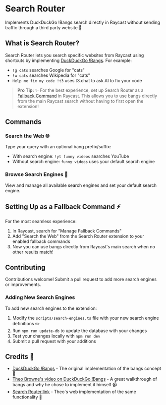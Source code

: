 # Search Router

Implements DuckDuckGo !Bangs search directly in Raycast without sending traffic through a third party website 🔐

## What is Search Router?

Search Router lets you search specific websites from Raycast using shortcuts by implementing [DuckDuckGo !Bangs](https://duckduckgo.com/bangs). For example:

- `!g cats` searches Google for "cats"
- `!w cats` searches Wikipedia for "cats"
- `Help me fix my code !t3` uses t3.chat to ask AI to fix your code

> **Pro Tip:** ✨ For the best experience, set up Search Router as a [Fallback Command](https://manual.raycast.com/fallback-commands) in Raycast. This allows you to use bangs directly from the main Raycast search without having to first open the extension!

## Commands

### Search the Web 🌐

Type your query with an optional bang prefix/suffix:

- With search engine: `!yt funny videos` searches YouTube
- Without search engine: `funny videos` uses your default search engine

### Browse Search Engines 🧭

View and manage all available search engines and set your default search engine.

## Setting Up as a Fallback Command ⚡

For the most seamless experience:

1. In Raycast, search for "Manage Fallback Commands"
2. Add "Search the Web" from the Search Router extension to your enabled fallback commands
3. Now you can use bangs directly from Raycast's main search when no other results match!

## Contributing

Contributions welcome! Submit a pull request to add more search engines or improvements.

### Adding New Search Engines

To add new search engines to the extension:

1. Modify the `scripts/search-engines.ts` file with your new search engine definitions ✏️
2. Run `npm run update-db` to update the database with your changes
3. Test your changes locally with `npm run dev`
4. Submit a pull request with your additions

## Credits 🙏

- [DuckDuckGo !Bangs](https://duckduckgo.com/bangs) - The original implementation of the bangs concept 🦆
- [Theo Browne's video on DuckDuckGo !Bangs](https://www.youtube.com/watch?v=_DnNzRaBWUU) - A great walkthrough of bangs and why he chose to implement it himself 📹
- [Search Router.link](https://search-router.link/) - Theo's web implementation of the same functionality 🔗
